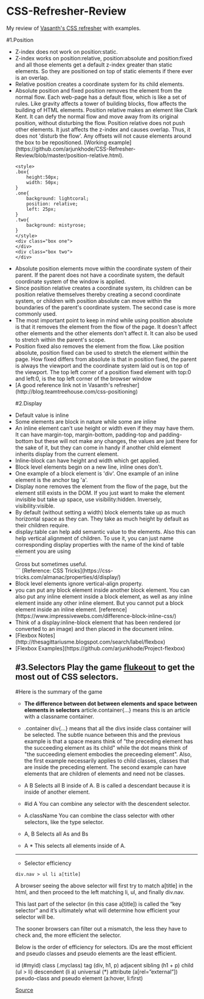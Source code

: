 # CSS-Refresher-Review
My review of [Vasanth's CSS refresher](https://github.com/vasanthk/css-refresher-notes) with examples.

#1.Position

<ul>
<li>
Z-index does not work on position:static.
</li>
<li>
Z-index works on position:relative, position:absolute and position:fixed and all those elements get a default z-index greater than static elements. So they are positioned on top of static elements if there ever is an overlap.
</li>
<li>
Relative position creates a coordinate system for its child elements.
</li>
<li>
Absolute position and fixed position removes the element from the normal flow. Each web-page has a default flow, which is like a set of rules. Like gravity affects a tower of building blocks, flow affects the building of HTML elements. Position relative makes an element like Clark Kent. It can defy the normal flow and move away from its original position, without disturbing the flow. Position relative does not push other elements. It just affects the z-index and causes overlap. Thus, it does not 'disturb the flow'. Any offsets will not cause elements around the box to be repositioned. [Working example](https://github.com/arjunkhode/CSS-Refresher-Review/blob/master/position-relative.html).
</li>

```
<style>
.box{
	height:50px;
	width: 50px;
}
.one{
	background: lightcoral;
	position: relative;
	left: 25px;
}
.two{
	background: mistyrose;
}
</style>
<div class="box one">
</div>
<div class="box two">
</div>
```
<li>
Absolute position elements move within the coordinate system of their parent. If the parent does not have a coordinate system, the default coordinate system of the window is applied.
</li>
<li>
Since position relative creates a coordinate system, its children can be position relative themselves thereby creating a second coordinate system, or children with position absolute can move within the boundaries of the parent's coordinate system. The second case is more commonly used.
</li>
<li>
The most important point to keep in mind while using position absolute is that it removes the element from the flow of the page.
It doesn't affect other elements and the other elements don't affect it. It can also be used to stretch within the parent's scope.
</li>
<li>
Position fixed also removes the element from the flow. Like position absolute, position fixed can be used to stretch the element within the page. How fixed differs from absolute is that in position fixed, the parent is always the viewport and the coordinate system laid out is on top of the viewport. The top left corner of a position fixed element with top:0 and left:0, is the top left corner of the browser window
</li>
<li>
[A good reference link not in Vasanth's refresher](http://blog.teamtreehouse.com/css-positioning)
</li>

#2.Display
<li>Default value is inline</li>
<li>Some elements are block in nature while some are inline</li>
<li>An inline element can't use height or width even if they may have them. It can have margin-top, margin-bottom, padding-top and padding-bottom but these will not make any changes, the values are just there for the sake of it, but they can come in handy if another child element inherits display from the current element.</li>
<li>Inline-block can have height and width which get applied.</li>
<li>Block level elements begin on a new line, inline ones don't.
<li>One example of a block element is 'div'. One example of an inline element is the anchor tag 'a'.</li>
<li>Display none removes the element from the flow of the page, but the element still exists in the DOM. If you just want to make the element invisible but take up space, use visibility:hidden. Inversely, visibility:visible.</li>
<li>By default (without setting a width) block elements take up as much horizontal space as they can. They take as much height by default as their children require.</li>
<li>display:table can help add semantic value to the elements. Also this can help vertical alignment of children. To use it, you can just name corresponding display properties with the name of the kind of table element you are using</li>
```
<div style="display: table;">
  <div style="display: table-row;">
    <div style="display: table-cell;">
      Gross but sometimes useful.
    </div>
  </div>
</div>
```
[Reference: CSS Tricks](https://css-tricks.com/almanac/properties/d/display/)
<li>Block level elements ignore vertical-align property.</li>
<li>you can put any block element inside another block element. You can also put any inline element inside a block element, as well as any inline element inside any other inline element. But you cannot put a block element inside an inline element. [reference](https://www.impressivewebs.com/difference-block-inline-css/)</li>
<li>Think of a display:inline-block element that has been rendered (or converted to an image) and then placed in the document inline.</li>
<li>[Flexbox Notes](http://thesagittariusme.blogspot.com/search/label/flexbox)</li>
<li>[Flexbox Examples](https://github.com/arjunkhode/Project-flexbox)</li>

#3.Selectors
Play the game [flukeout](https://flukeout.github.io) to get the most out of CSS selectors.
--------
#Here is the summary of the game

* **The difference between dot between elements and space between elements in selectors**
article.container{...} means this is an article with a classname container. 
* .container div{...} means that all the divs inside class container will be selected. The subtle nuance between this and the previous example is that a space means think of "the preceding element has the succeeding element as its child" while the dot means think of "the succeeding element embodies the preceeding element". Also, the first example necessarily applies to child classes, classes that are inside the preceding element. The second example can have elements that are children of elements and need not be classes.

* A  B
Selects all B inside of A. B is called a descendant because it is inside of another element.
* #id  A
You can combine any selector with the descendent selector.
* A.className
You can combine the class selector with other selectors, like the type selector.
* A, B
Selects all As and Bs
* A  *
This selects all elements inside of A.

--------
* Selector efficiency

```
div.nav > ul li a[title]

```
A browser seeing the above selector will first try to match a[title] in the html, and then proceed to the left matching li, ul, and finally div.nav.

This last part of the selector (in this case a[title]) is called the “key selector” and it’s ultimately what will determine how efficient your selector will be.

The sooner browsers can filter out a mismatch, the less they have to check and, the more efficient the selector.

Below is the order of efficiency for selectors. IDs are the most efficient and pseudo classes and pseudo elements are the least efficient.

id (#myid)
class (.myclass)
tag (div, h1, p)
adjacent sibling (h1 + p)
child (ul > li)
descendent (li a)
universal (*)
attribute (a[rel=”external”])
pseudo-class and pseudo element (a:hover, li:first)

[Source](http://vanseodesign.com/css/css-selector-performance/)
